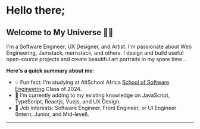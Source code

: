 # Hello there;
## Welcome to My Universe 👋🏾

I'm a Software Engineer, UX Designer, and Artist. I'm passionate about Web Engineering, Jamstack, mernstack, and others. I design and build useful open-source projects and create beautiful art portraits in my spare time...

**Here's a quick summary about me**:

- 💡 Fun fact: I'm studying at AltSchool Africa [School of Software Engineering](https://engineering.altschoolafrica.com/) Class of 2024.
- 🌱 I’m currently adding to my existing knowledge on JavaScript, TypeScript, Reactjs, Vuejs, and UX Design.
- 💼 Job interests: Software Engineer, Front Engineer, or UI Engineer (Intern, Junior, and Mid-level).

---
